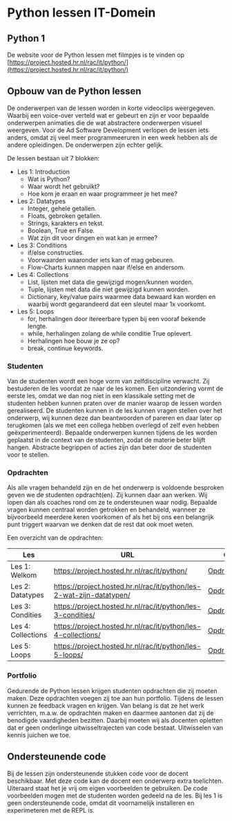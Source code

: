 # Python lessen IT-Domein
## Python 1
De website voor de Python lessen met filmpjes is te vinden op [https://project.hosted.hr.nl/rac/it/python/](https://project.hosted.hr.nl/rac/it/python/)

## Opbouw van de Python lessen
De onderwerpen van de lessen worden in korte videoclips weergegeven. Waarbij een voice-over verteld wat er gebeurt en zijn er voor bepaalde onderwerpen animaties die de wat abstractere onderwerpen visueel weergeven. Voor de Ad Software Development verlopen de lessen iets anders, omdat zij veel meer programmeeruren in een week hebben als de andere opleidingen. De onderwerpen zijn echter gelijk.

De lessen bestaan uit 7 blokken:
- Les 1: Introduction
    - Wat is Python?
    - Waar wordt het gebruikt?
    - Hoe kom je eraan en waar programmeer je het mee?
- Les 2: Datatypes
    - Integer, gehele getallen.
    - Floats, gebroken getallen.
    - Strings, karakters en tekst.
    - Boolean, True en False.
    - Wat zijn dit voor dingen en wat kan je ermee?
- Les 3: Conditions
    - if/else constructies.
    - Voorwaarden waaronder iets kan of mag gebeuren.
    - Flow-Charts kunnen mappen naar if/else en andersom.
- Les 4: Collections
    - List, lijsten met data die gewijzigd mogen/kunnen worden.
    - Tuple, lijsten met data die niet gewijzigd kunnen worden.
    - Dictionary, key/value pairs waarmee data bewaard kan worden en waarbij wordt gegarandeerd dat een sleutel maar 1x voorkomt.
- Les 5: Loops
    - for, herhalingen door itereerbare typen bij een vooraf bekende lengte.
    - while, herhalingen zolang de while conditie True oplevert.
    - Herhalingen hoe bouw je ze op?
    - break, continue keywords.

### Studenten
Van de studenten wordt een hoge vorm van zelfdiscipline verwacht. Zij bestuderen de les voordat ze naar de les komen. Een uitzondering vormt de eerste les, omdat we dan nog niet in een klassikale setting met de studenten hebben kunnen praten over de manier waarop de lessen worden gerealiseerd.
De studenten kunnen in de les kunnen vragen stellen over het onderwerp, wij kunnen deze dan beantwoorden of pareren en daar later op terugkomen (als we met een collega hebben overlegd of zelf even hebben geëxperimenteerd). Bepaalde onderwerpen kunnen tijdens de les worden geplaatst in de context van de studenten, zodat de materie beter blijft hangen. Abstracte begrippen of acties zijn dan beter door de studenten voor te stellen.

### Opdrachten
Als alle vragen behandeld zijn en de het onderwerp is voldoende besproken geven we de studenten opdracht(en). Zij kunnen daar aan werken. Wij lopen dan als coaches rond om ze te ondersteunen waar nodig. Bepaalde vragen kunnen centraal worden getrokken en behandeld, wanneer ze bijvoorbeeld meerdere keren voorkomen of als het bij ons een belangrijk punt triggert waarvan we denken dat de rest dat ook moet weten.

Een overzicht van de opdrachten: 

| Les | URL | Opdracht |
| --- | --- | --- |
| Les 1: Welkom | https://project.hosted.hr.nl/rac/it/python/ | [Opdracht_les_1.md](Opdrachten%2FOpdracht_les_1.md) |
| Les 2: Datatypes | https://project.hosted.hr.nl/rac/it/python/les-2-wat-zijn-datatypen/ | [Opdracht_les_2.md](Opdrachten%2FOpdracht_les_2.md) |
| Les 3: Condities  | https://project.hosted.hr.nl/rac/it/python/les-3-condities/ | [Opdracht_les_3.md](Opdrachten%2FOpdracht_les_3.md) |
| Les 4: Collections | https://project.hosted.hr.nl/rac/it/python/les-4-collections/ | [Opdracht_les_4.md](Opdrachten%2FOpdracht_les_4.md) |
| Les 5: Loops | https://project.hosted.hr.nl/rac/it/python/les-5-loops/ | [Opdracht_les_5.md](Opdrachten%2FOpdracht_les_5.md) |

### Portfolio
Gedurende de Python lessen krijgen studenten opdrachten die zij moeten maken. Deze opdrachten voegen zij toe aan hun portfolio. Tijdens de lessen kunnen ze feedback vragen en krijgen. Van belang is dat ze het werk verrichten, m.a.w. de opdrachten maken en daarmee aantonen dat zij de benodigde vaardigheden bezitten. Daarbij moeten wij als docenten opletten dat er geen onderlinge uitwisseltrajecten van code bestaat. Uitwisselen van kennis juichen we toe.

## Ondersteunende code
Bij de lessen zijn ondersteunende stukken code voor de docent beschikbaar. Met deze code kan de docent een onderwerp extra toelichten. Uiteraard staat het je vrij om eigen voorbeelden te gebruiken. De code voorbeelden mogen met de studenten worden gedeeld na de les.
Bij les 1 is geen ondersteunende code, omdat dit voornamelijk installeren en experimeteren met de REPL is.
